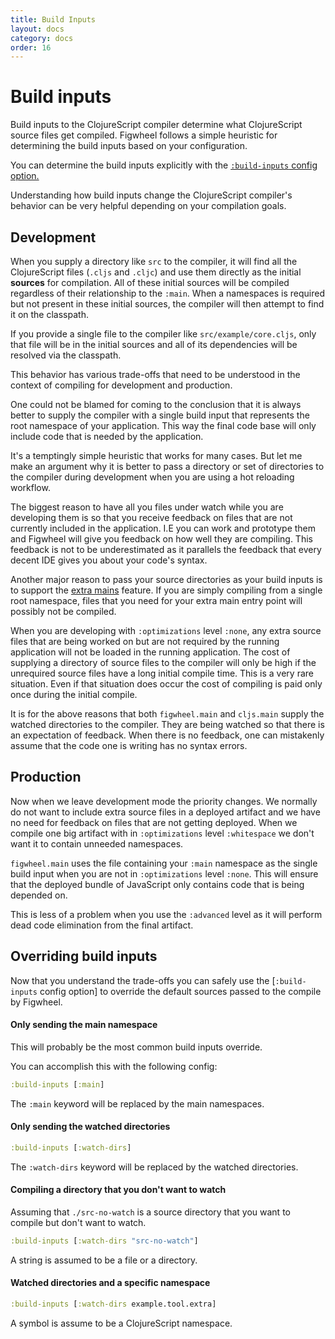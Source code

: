 ```yaml
---
title: Build Inputs
layout: docs
category: docs
order: 16
---
```


# Build inputs

<div class="lead-in"><p>Build inputs to the ClojureScript compiler
determine what ClojureScript source files get compiled. Figwheel
follows a simple heuristic for determining the build inputs based on
your configuration.</p>
You can determine the build inputs explicitly with the <a href="../config-options#build-inputs"><code>:build-inputs</code> config option.</a>
</div>

Understanding how build inputs change the ClojureScript compiler's
behavior can be very helpful depending on your compilation goals.

## Development

When you supply a directory like `src` to the compiler, it will find
all the ClojureScript files (`.cljs` and `.cljc`) and use them
directly as the initial **sources** for compilation. All of these
initial sources will be compiled regardless of their relationship to
the `:main`. When a namespaces is required but not present in these
initial sources, the compiler will then attempt to find it on the
classpath.

If you provide a single file to the compiler like
`src/example/core.cljs`, only that file will be in the initial sources and
all of its dependencies will be resolved via the classpath.

This behavior has various trade-offs that need to be understood in the
context of compiling for development and production.

One could not be blamed for coming to the conclusion that it is always
better to supply the compiler with a single build input that
represents the root namespace of your application. This way the final
code base will only include code that is needed by the application.

It's a temptingly simple heuristic that works for many cases. But let
me make an argument why it is better to pass a directory or set of
directories to the compiler during development when you are using a
hot reloading workflow.

The biggest reason to have all you files under watch while you are
developing them is so that you receive feedback on files that are not
currently included in the application.  I.E you can work and prototype
them and Figwheel will give you feedback on how well they are
compiling. This feedback is not to be underestimated as it parallels
the feedback that every decent IDE gives you about your code's syntax.

Another major reason to pass your source directories as your build
inputs is to support the [extra mains](extra_mains) feature. If you
are simply compiling from a single root namespace, files that you need
for your extra main entry point will possibly not be compiled.

When you are developing with `:optimizations` level `:none`, any extra
source files that are being worked on but are not required by the
running application will not be loaded in the running application. The
cost of supplying a directory of source files to the compiler will
only be high if the unrequired source files have
a long initial compile time. This is a very rare situation. Even if
that situation does occur the cost of compiling is paid only once 
during the initial compile.

It is for the above reasons that both `figwheel.main` and `cljs.main`
supply the watched directories to the compiler. They are being watched
so that there is an expectation of feedback.  When there is no feedback,
one can mistakenly assume that the code one is writing has no syntax
errors.

## Production

Now when we leave development mode the priority changes. We normally
do not want to include extra source files in a deployed artifact and
we have no need for feedback on files that are not getting
deployed. When we compile one big artifact with in `:optimizations`
level `:whitespace` we don't want it to contain unneeded namespaces.

`figwheel.main` uses the file containing your `:main` namespace as the
single build input when you are not in `:optimizations` level
`:none`. This will ensure that the deployed bundle of JavaScript only
contains code that is being depended on.

This is less of a problem when you use the `:advanced` level as it
will perform dead code elimination from the final artifact.

## Overriding build inputs

Now that you understand the trade-offs you can safely use the
[`:build-inputs` config option] to override the default sources passed
to the compile by Figwheel.

#### Only sending the main namespace

This will probably be the most common build inputs override.

You can accomplish this with the following config:

```clojure
:build-inputs [:main]
```

The `:main` keyword will be replaced by the main namespaces.

#### Only sending the watched directories

```clojure
:build-inputs [:watch-dirs]
```

The `:watch-dirs` keyword will be replaced by the watched directories.

#### Compiling a directory that you don't want to watch

Assuming that `./src-no-watch` is a source directory that you want to
compile but don't want to watch.

```clojure
:build-inputs [:watch-dirs "src-no-watch"]
```

A string is assumed to be a file or a directory.

#### Watched directories and a specific namespace

```clojure
:build-inputs [:watch-dirs example.tool.extra]
```

A symbol is assume to be a ClojureScript namespace.



[build-inputs]: ../config-options#build-inputs














